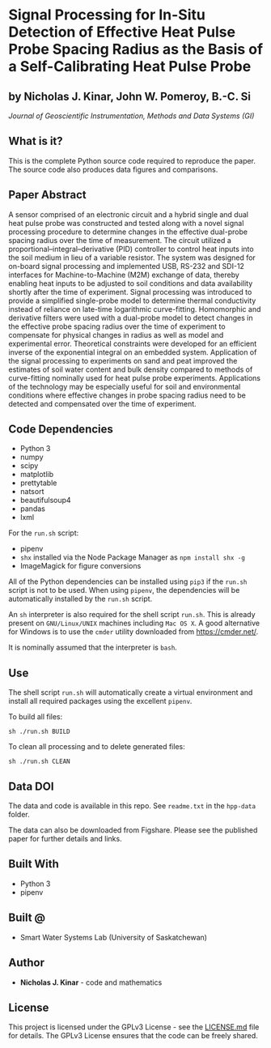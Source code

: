 # Signal Processing for In-Situ Detection of Effective Heat Pulse Probe Spacing Radius as the Basis of a Self-Calibrating Heat Pulse Probe
## by Nicholas J. Kinar, John W. Pomeroy, B.-C. Si

*Journal of Geoscientific Instrumentation, Methods and Data Systems (GI)*

## What is it?

This is the complete Python source code required to reproduce the paper.  The source code also produces data figures and comparisons.

## Paper Abstract
A sensor comprised of an electronic circuit and a hybrid single and dual heat pulse probe was constructed and tested along with a novel signal processing procedure to determine changes in the effective dual-probe spacing radius over the time of measurement.  The circuit utilized a proportional–integral–derivative (PID) controller to control heat inputs into the soil medium in lieu of a variable resistor.  The system was designed for on-board signal processing and implemented USB, RS-232 and SDI-12 interfaces for Machine-to-Machine (M2M) exchange of data, thereby enabling heat inputs to be adjusted to soil conditions and data availability shortly after the time of experiment.  Signal processing was introduced to provide a simplified single-probe model to determine thermal conductivity instead of reliance on late-time logarithmic curve-fitting.  Homomorphic and derivative filters were used with a dual-probe model to detect changes in the effective probe spacing radius over the time of experiment to compensate for physical changes in radius as well as model and experimental error.  Theoretical constraints were developed for an efficient inverse of the exponential integral on an embedded system.  Application of the signal processing to experiments on sand and peat improved the estimates of soil water content and bulk density compared to methods of curve-fitting nominally used for heat pulse probe experiments.  Applications of the technology may be especially useful for soil and environmental conditions where effective changes in probe spacing radius need to be detected and compensated over the time of experiment.

## Code Dependencies

* Python 3
* numpy
* scipy
* matplotlib
* prettytable
* natsort
* beautifulsoup4
* pandas
* lxml

For the `run.sh` script:
* pipenv
* `shx` installed via the Node Package Manager as `npm install shx -g`
* ImageMagick for figure conversions

All of the Python dependencies can be installed using `pip3` if the `run.sh` script is not to be used.
When using `pipenv`, the dependencies will be automatically installed by the `run.sh` script.

An `sh` interpreter is also required for the shell script `run.sh`. This is already present on `GNU/Linux/UNIX` machines
including `Mac OS X`.  A good alternative for Windows is to use the `cmder` utility
downloaded from <https://cmder.net/>.

It is nominally assumed that the interpreter is `bash`.

## Use

The shell script `run.sh` will automatically create a virtual environment and
install all required packages using the excellent `pipenv`.

To build all files:

```
sh ./run.sh BUILD
```
To clean all processing and to delete generated files:

```
sh ./run.sh CLEAN
```

## Data DOI

The data and code is available in this repo.  See `readme.txt` in the `hpp-data` folder.

The data can also be downloaded from Figshare.  Please see the published
paper for further details and links.

## Built With

* Python 3
* pipenv

## Built @

* Smart Water Systems Lab (University of Saskatchewan)

## Author

* **Nicholas J. Kinar** - code and mathematics

## License

This project is licensed under the GPLv3 License - see the [LICENSE.md](LICENSE.md) file for details.
The GPLv3 License ensures that the code can be freely shared.

